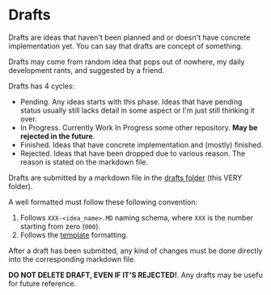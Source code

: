 # Drafts

Drafts are ideas that haven't been planned and or doesn't have concrete implementation yet. You can say that drafts are concept of something.

Drafts may come from random idea that pops out of nowhere, my daily development rants, and suggested by a friend.

Drafts has 4 cycles:

- Pending. Any ideas starts with this phase. Ideas that have pending status usually still lacks detail in some aspect or I'm just still thinking it over.
- In Progress. Currently Work In Progress some other repository. **May be rejected in the future**.
- Finished. Ideas that have concrete implementation and (mostly) finished.
- Rejected. Ideas that have been dropped due to various reason. The reason is stated on the markdown file.

Drafts are submitted by a markdown file in the [drafts folder](drafts) (this VERY folder).

A well formatted must follow these following convention:

1. Follows `XXX-<idea_name>.MD` naming schema, where `XXX` is the number starting from zero (`000`).
2. Follows the [template](template.MD) formatting.

After a draft has been submitted, any kind of changes must be done directly into the corresponding markdown file.

**DO NOT DELETE DRAFT, EVEN IF IT'S REJECTED!**. Any drafts may be usefu for future reference.
